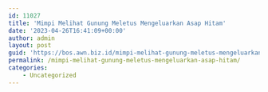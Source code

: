 ```yaml
---
id: 11027
title: 'Mimpi Melihat Gunung Meletus Mengeluarkan Asap Hitam'
date: '2023-04-26T16:41:09+00:00'
author: admin
layout: post
guid: 'https://bos.awn.biz.id/mimpi-melihat-gunung-meletus-mengeluarkan-asap-hitam/'
permalink: /mimpi-melihat-gunung-meletus-mengeluarkan-asap-hitam/
categories:
    - Uncategorized
---
```


